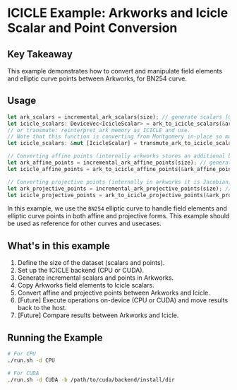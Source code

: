 
# ICICLE Example: Arkworks and Icicle Scalar and Point Conversion

## Key Takeaway

This example demonstrates how to convert and manipulate field elements and elliptic curve points between Arkworks, for BN254 curve.

## Usage

```rust
let ark_scalars = incremental_ark_scalars(size); // generate scalars [0,1,2...size-1]
let icicle_scalars: DeviceVec<IcicleScalar> = ark_to_icicle_scalars(&ark_scalars);
// or transmute: reinterpret ark memory as ICICLE and use.
// Note that this function is converting from Montgomery in-place so make sure to not use the ark scalars
let icicle_scalars: &mut [IcicleScalar] = transmute_ark_to_icicle_scalars(&mut ark_scalars);

// Converting affine points (internally arkworks stores an additional byte so )
let ark_affine_points = incremental_ark_affine_points(size); // generate ark-affine points [g, 2*g, 3*g...size*g]
let icicle_affine_points = ark_to_icicle_affine_points(&ark_affine_points);

// Converting projective points (internally in arkworks it is Jacobian)
let ark_projective_points = incremental_ark_projective_points(size); // generate ark-projective points [g, 2*g, 3*g...size*g]
let icicle_projective_points = ark_to_icicle_projective_points(&ark_projective_points);
```

In this example, we use the `BN254` elliptic curve to handle field elements and elliptic curve points in both affine and projective forms.
This example should be used as reference for other curves and usecases.

## What's in this example

1. Define the size of the dataset (scalars and points).
2. Set up the ICICLE backend (CPU or CUDA).
3. Generate incremental scalars and points in Arkworks.
4. Copy Arkworks field elements to Icicle scalars.
5. Convert affine and projective points between Arkworks and Icicle.
6. [Future] Execute operations on-device (CPU or CUDA) and move results back to the host.
7. [Future] Compare results between Arkworks and Icicle.

## Running the Example

```sh
# For CPU
./run.sh -d CPU

# For CUDA
./run.sh -d CUDA -b /path/to/cuda/backend/install/dir
```
